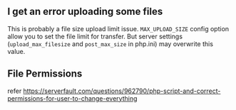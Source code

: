 ## I get an error uploading some files
This is probably a file size upload limit issue. `MAX_UPLOAD_SIZE` config option allow you to set the file limit for transfer. But server settings (`upload_max_filesize` and `post_max_size` in php.ini) may overwrite this value. 

## File Permissions
refer https://serverfault.com/questions/962790/php-script-and-correct-permissions-for-user-to-change-everything